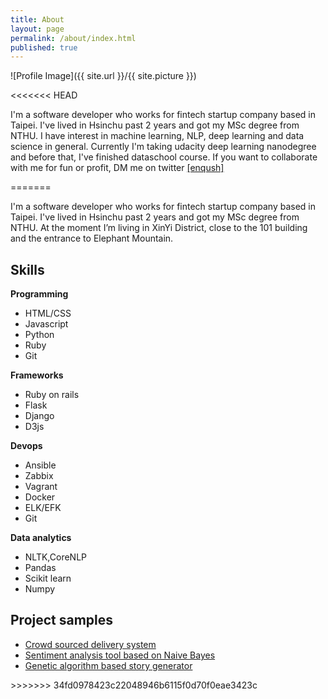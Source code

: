 ```yaml
---
title: About
layout: page
permalink: /about/index.html
published: true
---
```

![Profile Image]({{ site.url }}/{{ site.picture }})

<<<<<<< HEAD
<p>I'm a software developer who works for fintech startup company based in Taipei. I've lived in Hsinchu past 2 years and got my MSc degree from NTHU. I have interest in machine learning, NLP, deep learning and data science in general. Currently I'm taking udacity deep learning nanodegree and before that, I've finished dataschool course. If you want to collaborate with me for fun or profit, DM me on twitter <a href="https://twitter.com/enqush">[enqush]</a></p>
=======
<p>I'm a software developer who works for fintech startup company based in Taipei. I've lived in Hsinchu past 2 years and got my MSc degree from NTHU. At the moment I’m living in XinYi District, close to the 101 building and the entrance to Elephant Mountain.</p>

<h2>Skills</h2>
<b>Programming</b>
<ul class="skill-list">
	<li>HTML/CSS</li>
	<li>Javascript</li>
	<li>Python</li>
    <li>Ruby</li>
	<li>Git</li>
</ul>

<b>Frameworks</b>
<ul class="skill-list2">
	<li>Ruby on rails</li>
	<li>Flask</li>
	<li>Django</li>
	<li>D3js</li>
</ul>

<b>Devops</b>
<ul class="skill-list3">
	<li>Ansible</li>
    <li>Zabbix</li>
	<li>Vagrant</li>
	<li>Docker</li>
	<li>ELK/EFK</li>
	<li>Git</li>
</ul>

<b>Data analytics</b>
<ul class="skill-list4">
	<li>NLTK,CoreNLP</li>
	<li>Pandas</li>
	<li>Scikit learn</li>
    <li>Numpy</li>
</ul>

<h2>Project samples</h2>

<ul>
	<li><a href="https://github.com/enod/daiya">Crowd sourced delivery system</a></li>
	<li><a href="">Sentiment analysis tool based on Naive Bayes</a></li>
	<li><a href="https://github.com/">Genetic algorithm based story generator</a></li>
</ul>
>>>>>>> 34fd0978423c22048946b6115f0d70f0eae3423c
